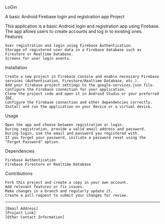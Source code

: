 LoGin

A basic Android Firebase login and registration app
Project

This application is a basic Android login and registration app using Firebase. The app allows users to create accounts and log in to existing ones.
Features

    User registration and login using Firebase Authentication.
    Storage of registered user data in a Firebase database such as Firestore or Realtime Database.
    Screens for user login events.

Installation

    Create a new project in Firebase Console and enable necessary Firebase services (Authentication, Firestore/Realtime Database, etc.).
    Add your Firebase project settings to the google-services.json file.
    Configure the Firebase connection for your application.
    Clone the project code and open it in Android Studio or your preferred IDE.
    Configure the Firebase connection and other dependencies correctly.
    Install and run the application on your device or a virtual device.

Usage

    Open the app and choose between registration or login.
    During registration, provide a valid email address and password.
    During login, use the email and password you registered with.
    If you forget your password, initiate a password reset using the "Forgot Password" option.

Dependencies

    Firebase Authentication
    Firebase Firestore or Realtime Database

Contributions

    Fork this project and create a copy in your own account.
    Add relevant features or fix issues.
    Make changes in a branch and regularly update it.
    Create a pull request to submit your changes for review.
---
    [Email Address]
    [Project Link]
    [Other Contact Information]
